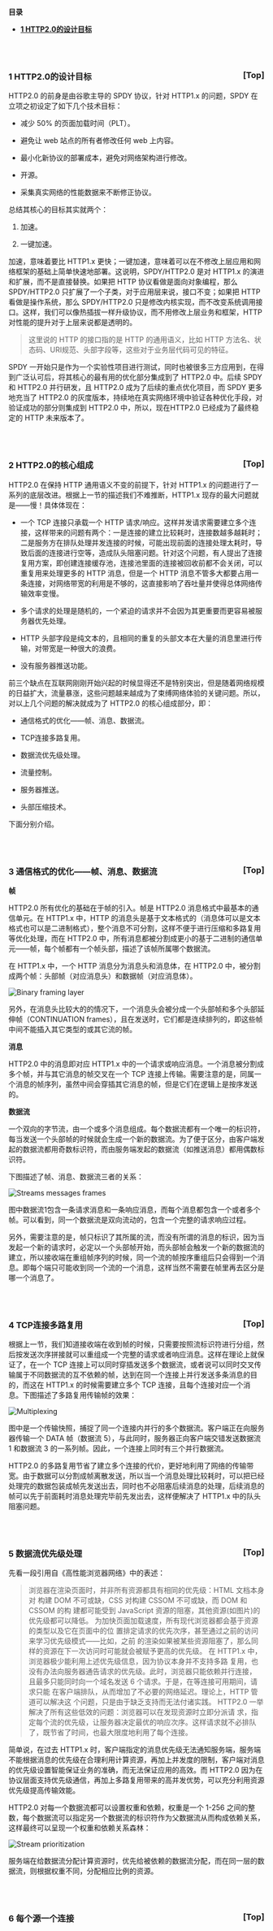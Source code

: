 <a name="index">**目录**</a>

- <a href="#ch1">**1 HTTP2.0的设计目标**</a>

<br>
<br>

### <a name="ch1">1 HTTP2.0的设计目标</a><a style="float:right;text-decoration:none;" href="#index">[Top]</a>

HTTP2.0 的前身是由谷歌主导的 SPDY 协议，针对 HTTP1.x 的问题，SPDY 在立项之初设定了如下几个技术目标：

- 减少 50% 的页面加载时间（PLT）。

- 避免让 web 站点的所有者修改任何 web 上内容。

- 最小化新协议的部署成本，避免对网络架构进行修改。

- 开源。

- 采集真实网络的性能数据来不断修正协议。

总结其核心的目标其实就两个：

1. 加速。

2. 一键加速。

加速，意味着要比 HTTP1.x 更快；一键加速，意味着可以在不修改上层应用和网络框架的基础上简单快速地部署。这说明，SPDY/HTTP2.0 是对 HTTP1.x 的演进和扩展，而不是直接替换。如果把 HTTP 协议看做是面向对象编程，那么 SPDY/HTTP2.0 只扩展了一个子类，对于应用层来说，接口不变；如果把 HTTP 看做是操作系统，那么 SPDY/HTTP2.0 只是修改内核实现，而不改变系统调用接口。这样，我们可以像热插拔一样升级协议，而不用修改上层业务和框架，HTTP 对性能的提升对于上层来说都是透明的。

>这里说的 HTTP 的接口指的是 HTTP 的通用语义，比如 HTTP 方法名、状态码、URI规范、头部字段等，这些对于业务层代码可见的特征。

SPDY 一开始只是作为一个实验性项目进行测试，同时也被很多三方应用到，在得到广泛认可后，将其核心的最有用的优化部分集成到了 HTTP2.0 中。后续 SPDY 和 HTTP2.0 并行研发，且 HTTP2.0 成为了后续的重点优化项目，而 SPDY 更多地充当了 HTTP2.0 的灰度版本，持续地在真实网络环境中验证各种优化手段，对验证成功的部分则集成到 HTTP2.0 中，所以，现在HTTP2.0 已经成为了最终稳定的 HTTP 未来版本了。

<br>
<br>

### <a name="ch2">2 HTTP2.0的核心组成</a><a style="float:right;text-decoration:none;" href="#index">[Top]</a>

HTTP2.0 在保持 HTTP 通用语义不变的前提下，针对 HTTP1.x 的问题进行了一系列的底层改进。根据上一节的描述我们不难推断，HTTP1.x 现存的最大问题就是——慢！具体体现在：

- 一个 TCP 连接只承载一个 HTTP 请求/响应。这样并发请求需要建立多个连接，这样带来的问题有两个：一是连接的建立比较耗时，连接数越多越耗时；二是服务方在排队处理并发连接的时候，可能出现前面的连接处理太耗时，导致后面的连接进行空等，造成队头阻塞问题。针对这个问题，有人提出了连接复用方案，即创建连接缓存池，连接池里面的连接被回收前都不会关闭，可以重复用来处理更多的 HTTP 消息，但是一个 HTTP 消息不管多大都要占用一条连接，对网络带宽的利用是不够的，这直接影响了吞吐量并使得总体网络传输效率变慢。

- 多个请求的处理是随机的，一个紧迫的请求并不会因为其更重要而更容易被服务器优先处理。

- HTTP 头部字段是纯文本的，且相同的重复的头部文本在大量的消息里进行传输，对带宽是一种很大的浪费。

- 没有服务器推送功能。

前三个缺点在互联网刚刚开始兴起的时候显得还不是特别突出，但是随着网络规模的日益扩大，流量暴涨，这些问题越来越成为了束缚网络体验的关键问题。所以，对以上几个问题的解决就成为了 HTTP2.0 的核心组成部分，即：

- 通信格式的优化——帧、消息、数据流。

- TCP连接多路复用。

- 数据流优先级处理。

- 流量控制。

- 服务器推送。

- 头部压缩技术。

下面分别介绍。

<br>
<br>

### <a name="ch3">3 通信格式的优化——帧、消息、数据流</a><a style="float:right;text-decoration:none;" href="#index">[Top]</a>

**帧**

HTTP2.0 所有优化的基础在于帧的引入。帧是 HTTP2.0 消息格式中最基本的通信单元。在 HTTP1.x 中，HTTP 的消息头是基于文本格式的（消息体可以是文本格式也可以是二进制格式），整个消息不可分割，这样不便于进行压缩和多路复用等优化处理，而在 HTTP2.0 中，所有消息都被分割成更小的基于二进制的通信单元——帧，每个帧都有一个帧头部，描述了该帧所属哪个数据流。

在 HTTP1.x 中，一个 HTTP 消息分为消息头和消息体，在 HTTP2.0 中，被分割成两个帧：头部帧（对应消息头）和数据帧（对应消息体）。

![Binary framing layer](images/binary_framing_layer01.svg "Binary framing layer")

另外，在消息头比较大的的情况下，一个消息头会被分成一个头部帧和多个头部延伸帧（CONTINUATION frames），且在发送时，它们都是连续排列的，即这些帧中间不能插入其它类型的或其它流的帧。

**消息**

HTTP2.0 中的消息即对应 HTTP1.x 中的一个请求或响应消息。一个消息被分割成多个帧，并与其它消息的帧交叉在一个 TCP 连接上传输。需要注意的是，同属一个消息的帧序列，虽然中间会穿插其它消息的帧，但是它们在逻辑上是按序发送的。

**数据流**

一个双向的字节流，由一个或多个消息组成。每个数据流都有一个唯一的标识符，每当发送一个头部帧的时候就会生成一个新的数据流。为了便于区分，由客户端发起的数据流都用奇数标识符，而由服务端发起的数据流（如推送消息）都用偶数标识符。

下图描述了帧、消息、数据流三者的关系：

![Streams messages frames](images/streams_messages_frames01.svg "Streams messages frames")

图中数据流1包含一条请求消息和一条响应消息，而每个消息都包含一个或者多个帧。可以看到，同一个数据流是双向流动的，包含一个完整的请求响应过程。

另外，需要注意的是，帧只标识了其所属的流，而没有所谓的消息的标识，因为当发起一个新的请求时，必定以一个头部帧开始，而头部帧会触发一个新的数据流的建立，所以接收端在重组帧序列的时候，同一个流的帧按序重组后只会得到一个消息。即每个端只可能收到同一个流的一个消息，这样当然不需要在帧里再去区分是哪一个消息了。

<br>
<br>

### <a name="ch4">4 TCP连接多路复用</a><a style="float:right;text-decoration:none;" href="#index">[Top]</a>

根据上一节，我们知道接收端在收到帧的时候，只需要按照流标识符进行分组，然后按发送次序拼接就可以重组成一个完整的请求或者响应消息。这样在理论上就保证了，在一个 TCP 连接上可以同时穿插发送多个数据流，或者说可以同时交叉传输属于不同数据流的互不依赖的帧，达到在同一个连接上并行发送多条消息的目的，而这在 HTTP1.x 的时候需要建立多个 TCP 连接，且每个连接对应一个消息。下图描述了多路复用传输帧的效果：

![Multiplexing](images/multiplexing01.svg "Multiplexing")

图中是一个传输快照，捕捉了同一个连接内并行的多个数据流。客户端正在向服务器传输一个 DATA 帧（数据流 5），与此同时，服务器正向客户端交错发送数据流 1 和数据流 3 的一系列帧。因此，一个连接上同时有三个并行数据流。

HTTP2.0 的多路复用节省了建立多个连接的代价，更好地利用了网络的传输带宽。由于数据可以分割成帧离散发送，所以当一个消息处理比较耗时，可以把已经处理完的数据包装成帧先发送出去，同时也不必阻塞后续消息的处理，后续消息的帧可以先于前面耗时消息处理完毕前先发出去，这样便解决了 HTTP1.x 中的队头阻塞问题。

<br>
<br>

### <a name="ch5">5 数据流优先级处理</a><a style="float:right;text-decoration:none;" href="#index">[Top]</a>

先看一段引用自《高性能浏览器网络》中的表述：

>浏览器在渲染页面时，并非所有资源都具有相同的优先级：HTML 文档本身对 构建 DOM 不可或缺，CSS 对构建 CSSOM 不可或缺，而 DOM 和 CSSOM 的构 建都可能受到 JavaScript 资源的阻塞，其他资源(如图片)的优先级都可以降低。
为加快页面加载速度，所有现代浏览器都会基于资源的类型以及它在页面中的位 置排定请求的优先次序，甚至通过之前的访问来学习优先级模式——比如，之前 的渲染如果被某些资源阻塞了，那么同样的资源在下一次访问时可能就会被赋予更高的优先级。
在 HTTP1.x 中，浏览器极少能利用上述优先级信息，因为协议本身并不支持多路 复用，也没有办法向服务器通告请求的优先级。此时，浏览器只能依赖并行连接， 且最多只能同时向一个域名发送 6 个请求。于是，在等连接可用期间，请求只能 在客户端排队，从而增加了不必要的网络延迟。理论上，HTTP 管道可以解决这 个问题，只是由于缺乏支持而无法付诸实践。
HTTP2.0 一举解决了所有这些低效的问题：浏览器可以在发现资源时立即分派请 求，指定每个流的优先级，让服务器决定最优的响应次序。这样请求就不必排队 了，既节省了时间，也最大限度地利用了每个连接。

简单说，在过去 HTTP1.x 时，客户端指定的消息优先级无法通知服务端，服务端不能根据消息的优先级在合理利用计算资源，再加上并发度的限制，客户端对消息的优先级设置智能保证业务的准确，而无法保证应用的高效。而 HTTP2.0 因为在协议层面支持优先级通信，再加上多路复用带来的高并发优势，可以充分利用资源优先级提高传输效能。

HTTP2.0 对每一个数据流都可以设置权重和依赖，权重是一个 1-256 之间的整数，每个数据流可以指定另一个数据流的标识符作为父数据流从而构成依赖关系，这样最终可以呈现一个权重和依赖关系森林：

![Stream prioritization](images/stream_prioritization01.svg "Stream prioritization")

服务端在给数据流分配计算资源时，优先给被依赖的数据流分配，而在同一层的数据流，则根据权重不同，分配相应比例的资源。

<br>
<br>

### <a name="ch6">6 每个源一个连接</a><a style="float:right;text-decoration:none;" href="#index">[Top]</a>




















































